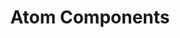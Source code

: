 ---
title: Atom Components
linktitle: Atom
description: ' Using Atom lighting and rendering components in Open 3D Engine (O3DE). '
---